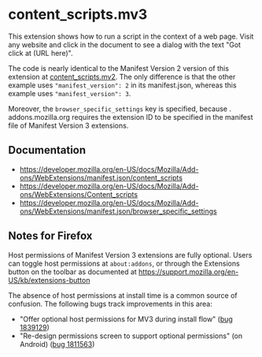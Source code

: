 # content_scripts.mv3

This extension shows how to run a script in the context of a web page.
Visit any website and click in the document to see a dialog with the text "Got click at (URL here)".

The code is nearly identical to the Manifest Version 2 version of this
extension at [content_scripts.mv2](../content_scripts.mv2/). The only
difference is that the other example uses `"manifest_version": 2` in its
manifest.json, whereas this example uses `"manifest_version": 3`.

Moreover, the `browser_specific_settings` key is specified, because .
addons.mozilla.org requires the extension ID to be specified in the manifest
file of Manifest Version 3 extensions.

## Documentation

* https://developer.mozilla.org/en-US/docs/Mozilla/Add-ons/WebExtensions/manifest.json/content_scripts
* https://developer.mozilla.org/en-US/docs/Mozilla/Add-ons/WebExtensions/Content_scripts
* https://developer.mozilla.org/en-US/docs/Mozilla/Add-ons/WebExtensions/manifest.json/browser_specific_settings

## Notes for Firefox

Host permissions of Manifest Version 3 extensions are fully optional.
Users can toggle host permissions at `about:addons`, or through the
Extensions button on the toolbar as documented at
https://support.mozilla.org/en-US/kb/extensions-button

The absence of host permissions at install time is a common source of
confusion. The following bugs track improvements in this area:

- "Offer optional host permissions for MV3 during install flow" ([bug 1839129](https://bugzilla.mozilla.org/show_bug.cgi?id=1839129))
- "Re-design permissions screen to support optional permissions" (on Android) ([bug 1811563](https://bugzilla.mozilla.org/show_bug.cgi?id=1811563))
